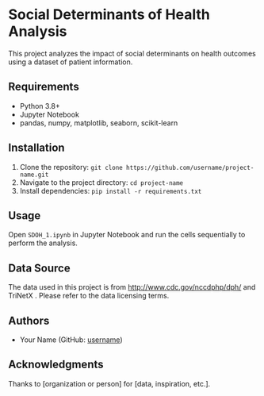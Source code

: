 # Social Determinants of Health Analysis

This project analyzes the impact of social determinants on health outcomes using a dataset of patient information.

## Requirements

- Python 3.8+
- Jupyter Notebook
- pandas, numpy, matplotlib, seaborn, scikit-learn

## Installation

1. Clone the repository: `git clone https://github.com/username/project-name.git`
2. Navigate to the project directory: `cd project-name`
3. Install dependencies: `pip install -r requirements.txt`

## Usage

Open `SDOH_1.ipynb` in Jupyter Notebook and run the cells sequentially to perform the analysis.

## Data Source

The data used in this project is from http://www.cdc.gov/nccdphp/dph/ and TriNetX . Please refer to the data licensing terms.

## Authors

- Your Name (GitHub: [username](https://github.com/username))

## Acknowledgments

Thanks to [organization or person] for [data, inspiration, etc.].
